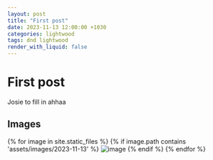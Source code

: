 ```yaml
---
layout: post
title: "First post"
date: 2023-11-13 12:00:00 +1030
categories: lightwood
tags: dnd lightwood
render_with_liquid: false
---
```


# First post
Josie to fill in ahhaa

## Images

{% for image in site.static_files %}
{% if image.path contains 'assets/images/2023-11-13' %}
    <img src="/{{ image.path }}" alt="image" />
{% endif %}
{% endfor %}

